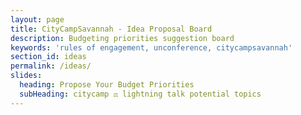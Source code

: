 ```yaml
---
layout: page
title: CityCampSavannah - Idea Proposal Board
description: Budgeting priorities suggestion board
keywords: 'rules of engagement, unconference, citycampsavannah'
section_id: ideas
permalink: /ideas/
slides:
  heading: Propose Your Budget Priorities
  subHeading: citycamp ⚖️ lightning talk potential topics
---
```


<div data-canny />
<script>!function(w,d,i,s){function l(){if(!d.getElementById(i)){var f=d.getElementsByTagName(s)[0],e=d.createElement(s);e.type="text/javascript",e.async=!0,e.src="https://canny.io/sdk.js",f.parentNode.insertBefore(e,f)}}if("function"!=typeof w.Canny){var c=function(){c.q.push(arguments)};c.q=[],w.Canny=c,"complete"===d.readyState?l():w.attachEvent?w.attachEvent("onload",l):w.addEventListener("load",l,!1)}}(window,document,"canny-jssdk","script");</script>
<script>
  Canny('render', {
    boardToken: '0abd95ec-bbf3-1577-6749-f134b35f1136',
    basePath: '/ideas/', 
    ssoToken: null, // See step 3
  });
</script>
